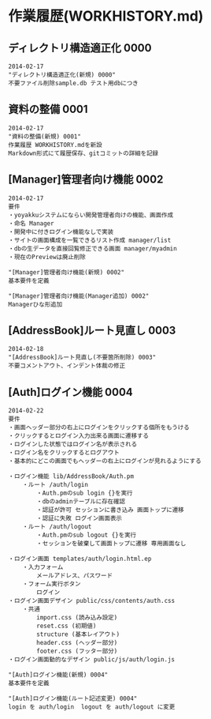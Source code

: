 # 作業履歴(WORKHISTORY.md)

## ディレクトリ構造適正化 0000
    2014-02-17
    "ディレクトリ構造適正化(新規) 0000"
    不要ファイル削除sample.db テスト用dbにつき

## 資料の整備 0001
    2014-02-17
    "資料の整備(新規) 0001"
    作業履歴 WORKHISTORY.mdを新設
    Markdown形式にて履歴保存、gitコミットの詳細を記録

## [Manager]管理者向け機能 0002
    2014-02-17
    要件
    ・yoyakkuシステムにならい開発管理者向けの機能、画面作成
    ・命名 Manager
    ・開発中に付きログイン機能なしで実装
    ・サイトの画面構成を一覧できるリスト作成 manager/list
    ・dbの生データを直接回覧修正できる画面 manager/myadmin
    ・現在のPreviewは廃止削除

    "[Manager]管理者向け機能(新規) 0002"
    基本要件を定義

    "[Manager]管理者向け機能(Manager追加) 0002"
    Managerひな形追加

## [AddressBook]ルート見直し 0003
    2014-02-18
    "[AddressBook]ルート見直し(不要箇所削除) 0003"
    不要コメントアウト、インデント体裁の修正

## [Auth]ログイン機能 0004
    2014-02-22
    要件
    ・画面ヘッダー部分の右上にログインをクリックする個所をもうける
    ・クリックするとログイン入力出来る画面に遷移する
    ・ログインした状態ではログイン名が表示される
    ・ログイン名をクリックするとログアウト
    ・基本的にどこの画面でもヘッダーの右上にログインが見れるようにする

    ・ログイン機能 lib/AddressBook/Auth.pm
        ・ルート /auth/login
            ・Auth.pmのsub login {}を実行
            ・dbのadminテーブルに存在確認
            ・認証が許可 セッションに書き込み 画面トップに遷移
            ・認証に失敗 ログイン画面表示
        ・ルート /auth/logout
            ・Auth.pmのsub logout {}を実行
            ・セッションを破棄して画面トップに遷移 専用画面なし

    ・ログイン画面 templates/auth/login.html.ep
        ・入力フォーム
            メールアドレス、パスワード
        ・フォーム実行ボタン
            ログイン
    ・ログイン画面デザイン public/css/contents/auth.css
        ・共通
            import.css (読み込み設定)
            reset.css (初期値)
            structure (基本レイアウト)
            header.css (ヘッダー部分)
            footer.css (フッター部分)
    ・ログイン画面動的なデザイン public/js/auth/login.js

    "[Auth]ログイン機能(新規) 0004"
    基本要件を定義

    "[Auth]ログイン機能(ルート記述変更) 0004"
    login を auth/login  logout を auth/logout に変更


